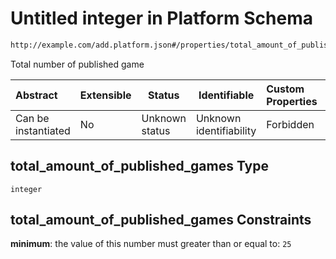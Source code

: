 # Untitled integer in Platform Schema

```txt
http://example.com/add.platform.json#/properties/total_amount_of_published_games
```

Total number of published game


| Abstract            | Extensible | Status         | Identifiable            | Custom Properties | Additional Properties | Access Restrictions | Defined In                                                                           |
| :------------------ | ---------- | -------------- | ----------------------- | :---------------- | --------------------- | ------------------- | ------------------------------------------------------------------------------------ |
| Can be instantiated | No         | Unknown status | Unknown identifiability | Forbidden         | Allowed               | none                | [add-platform.schema.json\*](../out/add-platform.schema.json "open original schema") |

## total_amount_of_published_games Type

`integer`

## total_amount_of_published_games Constraints

**minimum**: the value of this number must greater than or equal to: `25`
